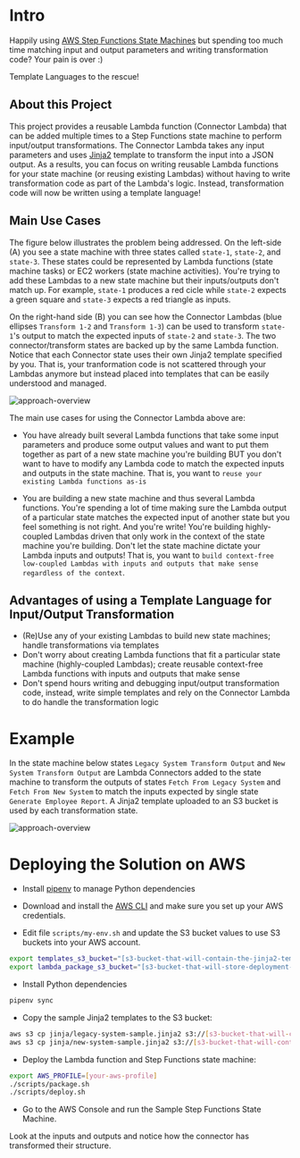 # Intro

Happily using [AWS Step Functions State Machines](https://aws.amazon.com/step-functions/) but spending too much time matching input and output parameters and writing transformation code? Your pain is over :)

Template Languages to the rescue!

## About this Project

This project provides a reusable Lambda function (Connector Lambda) that can be added multiple times to a Step Functions state machine to perform input/output transformations. The Connector Lambda takes any input parameters and uses [Jinja2](http://jinja.pocoo.org/docs/2.10/) template to transform the input into a JSON output. As a results, you can focus on writing reusable Lambda functions for your state machine (or reusing existing Lambdas) without having to write transformation code as part of the Lambda's logic. Instead, transformation code will now be written using a template language!

## Main Use Cases

The figure below illustrates the problem being addressed. On the left-side (A) you see a state machine with three states called ```state-1```, ```state-2```, and ```state-3```. These states could be represented by Lambda functions (state machine tasks) or EC2 workers (state machine activities). You're trying to add these Lambdas to a new state machine but their inputs/outputs don't match up. For example, ```state-1``` produces a red cicle while ```state-2``` expects a green square and ```state-3``` expects a red triangle as inputs. 

 On the right-hand side (B) you can see how the Connector Lambdas (blue ellipses ```Transform 1-2``` and ```Transform 1-3```) can be used to transform ```state-1```'s output to match the expected inputs of ```state-2``` and ```state-3```. The two connector/transform states are backed up by the same Lambda function. Notice that each Connector state uses their own Jinja2 template specified by you. That is, your tranformation code is not scattered through your Lambdas anymore but instead placed into templates that can be easily understood and managed.

![approach-overview](https://github.com/marcilio/aws-step-functions-connector/blob/master/doc/aws-step-functions-connector-overview.png)

The main use cases for using the Connector Lambda above are:

* You have already built several Lambda functions that take some input parameters and produce some output values and want to put them together as part of a new state machine you're building BUT you don't want to have to modify any Lambda code to match the expected inputs and outputs in the state machine. That is, you want to ```reuse your existing Lambda functions as-is```

* You are building a new state machine and thus several Lambda functions. You're spending a lot of time making sure the Lambda output of a particular state matches the expected input of another state but you feel something is not right. And you're write! You're building highly-coupled Lambdas driven that only work in the context of the state machine you're building. Don't let the state machine dictate your Lambda inputs and outputs! That is, you want to ```build context-free low-coupled Lambdas with inputs and outputs that make sense regardless of the context```.

## Advantages of using a Template Language for Input/Output Transformation

* (Re)Use any of your existing Lambdas to build new state machines; handle transformations via templates
* Don't worry about creating Lambda functions that fit a particular state machine (highly-coupled Lambdas); create reusable context-free Lambda functions with inputs and outputs that make sense
* Don't spend hours writing and debugging input/output transformation code, instead, write simple templates and rely on the Connector Lambda to do handle the transformation logic

# Example

In the state machine below states ```Legacy System Transform Output``` and ```New System Transform Output``` are Lambda Connectors added to the state machine to transform the outputs of states ```Fetch From Legacy System``` and ```Fetch From New System``` to match the inputs expected by single state ```Generate Employee Report```. A Jinja2 template uploaded to an S3 bucket is used by each transformation state.

![approach-overview](https://github.com/marcilio/aws-step-functions-connector/blob/master/doc/aws-step-functions-connector-example.png)

# Deploying the Solution on AWS

* Install [pipenv](https://pipenv.readthedocs.io/en/latest/) to manage Python dependencies

* Download and install the [AWS CLI](https://aws.amazon.com/cli/) and make sure you set up your AWS credentials.

* Edit file ```scripts/my-env.sh``` and update the S3 bucket values to use S3 buckets into your AWS account.

```bash
export templates_s3_bucket="[s3-bucket-that-will-contain-the-jinja2-templates]"
export lambda_package_s3_bucket="[s3-bucket-that-will-store-deployment-artifacts]"
```

* Install Python dependencies

```bash
pipenv sync
```

* Copy the sample Jinja2 templates to the S3 bucket:

```bash
aws s3 cp jinja/legacy-system-sample.jinja2 s3://[s3-bucket-that-will-contain-jinja2-templates]
aws s3 cp jinja/new-system-sample.jinja2 s3://[s3-bucket-that-will-contain-jinja2-templates]
```

* Deploy the Lambda function and Step Functions state machine:

```bash
export AWS_PROFILE=[your-aws-profile]
./scripts/package.sh
./scripts/deploy.sh
```

* Go to the AWS Console and run the Sample Step Functions State Machine.

 Look at the inputs and outputs and notice how the connector has transformed their structure.
